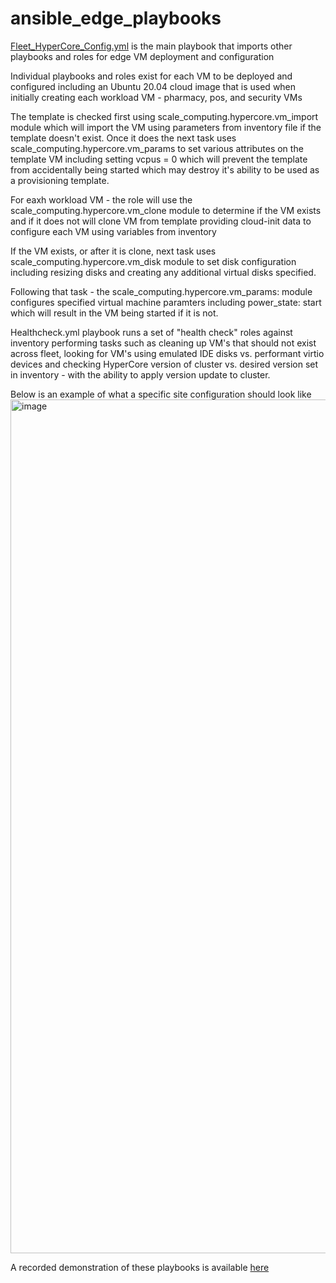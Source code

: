 # ansible_edge_playbooks

[Fleet_HyperCore_Config.yml](https://github.com/ddemlow/ansible_edge_playbooks/blob/master/Fleet_HyperCore_Config.yml) is the main playbook that imports other playbooks and roles for edge VM deployment and configuration

Individual playbooks and roles exist for each VM to be deployed and configured including an Ubuntu 20.04 cloud image that is used when initially creating each workload VM - pharmacy, pos, and security VMs

The template is checked first using scale_computing.hypercore.vm_import module which will import the VM using parameters from inventory file if the template doesn't exist.  Once it does the next task uses scale_computing.hypercore.vm_params to set various attributes on the template VM including setting vcpus = 0 which will prevent the template from accidentally being started which may destroy it's ability to be used as a provisioning template. 

For eaxh workload VM - the role will use the scale_computing.hypercore.vm_clone module to determine if the VM exists and if it does not will clone VM from template providing cloud-init data to configure each VM using variables from inventory

If the VM exists, or after it is clone, next task uses scale_computing.hypercore.vm_disk module to set disk configuration including resizing disks and creating any additional virtual disks specified.

Following that task - the scale_computing.hypercore.vm_params: module configures specified virtual machine paramters including power_state: start which will result in the VM being started if it is not.

Healthcheck.yml playbook runs a set of "health check" roles against inventory performing tasks such as cleaning up VM's that should not exist across fleet, looking for VM's using emulated IDE disks vs. performant virtio devices and checking HyperCore version of cluster vs. desired version set in inventory - with the ability to apply version update to cluster.

Below is an example of what a specific site configuration should look like
<img width="1366" alt="image" src="https://user-images.githubusercontent.com/26821128/193714990-73bdfc08-f374-4092-8369-b91b16e44bfc.png">

A recorded demonstration of these playbooks is available [here](https://www.youtube.com/playlist?list=PL9lCJn1Rw6oe8GGaDGqOKLAPssRVs7rrQ)

